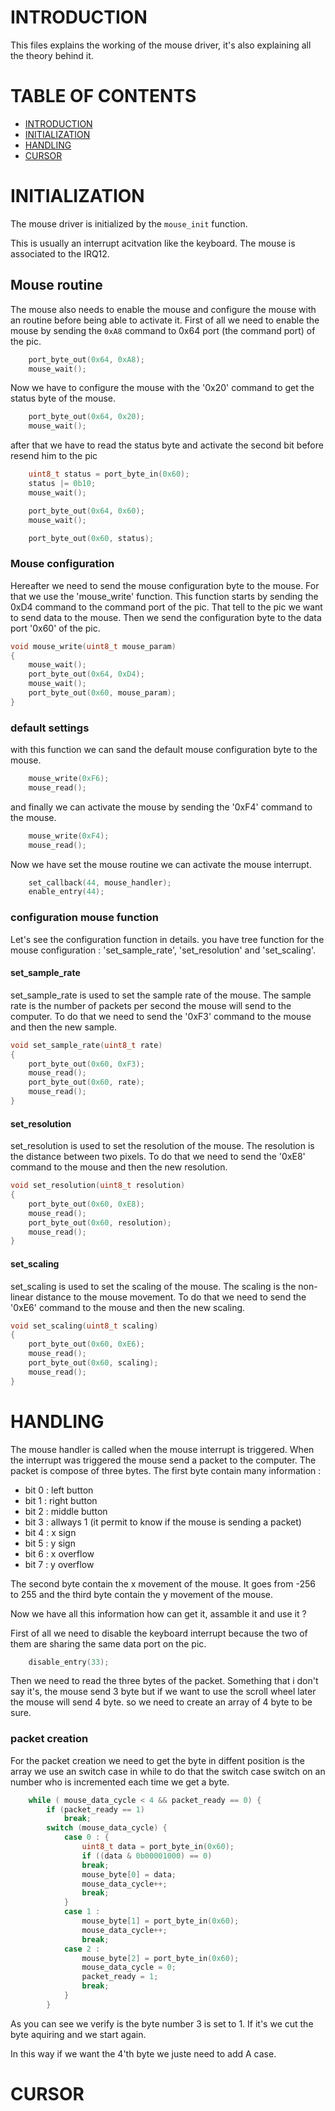 # INTRODUCTION <a name="introduction"></a>

This files explains the working of the mouse driver, it's also explaining 
all the theory behind it.

# TABLE OF CONTENTS

- [INTRODUCTION](#introduction)
- [INITIALIZATION](#initialization)
- [HANDLING](#handling)
- [CURSOR](#cursor)

# INITIALIZATION <a name="initialization"></a>

The mouse driver is initialized by the `mouse_init` function.

This is usually an interrupt acitvation like the keyboard. The mouse is 
associated to the IRQ12.

## Mouse routine

The mouse also needs to enable the mouse and configure the mouse with an 
routine before being able to activate it. 
First of all we need to enable the mouse by sending the `0xA8` command to 
0x64 port (the command port) of the pic.
```c
    port_byte_out(0x64, 0xA8);
    mouse_wait();
```
Now we have to configure the mouse with the '0x20' command to get the status 
byte of the mouse.
```c
    port_byte_out(0x64, 0x20);
    mouse_wait();
```

after that we have to read the status byte and activate the second bit 
before resend him to the pic
```c
    uint8_t status = port_byte_in(0x60);
    status |= 0b10;
    mouse_wait();

    port_byte_out(0x64, 0x60);
    mouse_wait();

    port_byte_out(0x60, status);
```

### Mouse configuration

Hereafter we need to send the mouse configuration byte to the mouse. For 
that we use the 'mouse_write' function. This function starts by sending the 
0xD4 command to the command port of the pic. That tell to the pic we want to 
send data to the mouse. Then we send the configuration byte to the data port 
'0x60' of the pic.
```c
void mouse_write(uint8_t mouse_param)
{
    mouse_wait();
    port_byte_out(0x64, 0xD4);
    mouse_wait();
    port_byte_out(0x60, mouse_param);
}
```

### default settings

with this function we can sand the default mouse configuration byte to the 
mouse.
```c
    mouse_write(0xF6);
    mouse_read();
```
and finally we can activate the mouse by sending the '0xF4' command to the
mouse.
```c
    mouse_write(0xF4);
    mouse_read();
```
Now we have set the mouse routine we can activate the mouse interrupt. 
```c
    set_callback(44, mouse_handler);
    enable_entry(44);
```

### configuration mouse function

Let's see the configuration function in details. you have tree function for 
the mouse configuration : 'set_sample_rate', 'set_resolution' and 'set_scaling'.

#### set_sample_rate

set_sample_rate is used to set the sample rate of the mouse. The sample rate 
is the number of packets per second the mouse will send to the computer. To 
do that we need to send the '0xF3' command to the mouse and then the new sample.
```c
void set_sample_rate(uint8_t rate)
{
    port_byte_out(0x60, 0xF3);
    mouse_read();
    port_byte_out(0x60, rate);
    mouse_read();
}
```

#### set_resolution

set_resolution is used to set the resolution of the mouse. The resolution is 
the distance between two pixels. To do that we need to send the '0xE8' 
command to the mouse and then the new resolution.
```c
void set_resolution(uint8_t resolution)
{
    port_byte_out(0x60, 0xE8);
    mouse_read();
    port_byte_out(0x60, resolution);
    mouse_read();
}
```

#### set_scaling

set_scaling is used to set the scaling of the mouse. The scaling is the 
non-linear distance to the mouse movement. To do that we need to send the 
'0xE6' command to the mouse and then the new scaling.
```c
void set_scaling(uint8_t scaling)
{
    port_byte_out(0x60, 0xE6);
    mouse_read();
    port_byte_out(0x60, scaling);
    mouse_read();
}
```

# HANDLING <a name="handling"></a>

The mouse handler is called when the mouse interrupt is triggered. When the 
interrupt was triggered the mouse send a packet to the computer. The packet 
is compose of three bytes. The first byte contain many information :

- bit 0 : left button
- bit 1 : right button
- bit 2 : middle button
- bit 3 : allways 1 (it permit to know if the mouse is sending a packet)
- bit 4 : x sign
- bit 5 : y sign
- bit 6 : x overflow
- bit 7 : y overflow

The second byte contain the x movement of the mouse. It goes from -256 to 255
and the third byte contain the y movement of the mouse.

Now we have all this information how can get it, assamble it and use it ? 

First of all we need to disable the keyboard interrupt because the two of 
them are sharing the same data port on the pic. 
```c
    disable_entry(33);
```

Then we need to read the three bytes of the packet. Something that i don't 
say it's, the mouse send 3 byte but if we want to use the scroll wheel later 
the mouse will send 4 byte. so we need to create an array of 4 byte to be sure.

### packet creation 

For the packet creation we need to get the byte in diffent position is the 
array we use an switch case in while to do that the switch case switch on an 
number who is incremented each time we get a byte. 
```c
    while ( mouse_data_cycle < 4 && packet_ready == 0) {
        if (packet_ready == 1)
            break;
        switch (mouse_data_cycle) {
            case 0 : {
                uint8_t data = port_byte_in(0x60);
                if ((data & 0b00001000) == 0)
                break;
                mouse_byte[0] = data;
                mouse_data_cycle++;
                break;
            }
            case 1 :
                mouse_byte[1] = port_byte_in(0x60);
                mouse_data_cycle++;
                break;
            case 2 :
                mouse_byte[2] = port_byte_in(0x60);
                mouse_data_cycle = 0;
                packet_ready = 1;
                break;
            }
        }
```
As you can see we verify is the byte number 3 is set to 1. If it's we cut 
the byte aquiring and we start again.

In this way if we want the 4'th byte we juste need to add A case. 

# CURSOR <a name="cursor"></a>

